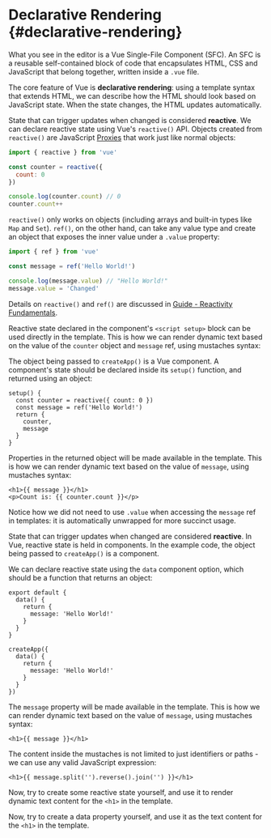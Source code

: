 # Declarative Rendering {#declarative-rendering}

What you see in the editor is a Vue Single-File Component (SFC). An SFC is a reusable self-contained block of code that encapsulates HTML, CSS and JavaScript that belong together, written inside a `.vue` file.

The core feature of Vue is **declarative rendering**: using a template syntax that extends HTML, we can describe how the HTML should look based on JavaScript state. When the state changes, the HTML updates automatically.

State that can trigger updates when changed is considered **reactive**. We can declare reactive state using Vue's `reactive()` API. Objects created from `reactive()` are JavaScript [Proxies](https://developer.mozilla.org/en-US/docs/Web/JavaScript/Reference/Global_Objects/Proxy) that work just like normal objects:

```js
import { reactive } from 'vue'

const counter = reactive({
  count: 0
})

console.log(counter.count) // 0
counter.count++
```

`reactive()` only works on objects (including arrays and built-in types like `Map` and `Set`). `ref()`, on the other hand, can take any value type and create an object that exposes the inner value under a `.value` property:

```js
import { ref } from 'vue'

const message = ref('Hello World!')

console.log(message.value) // "Hello World!"
message.value = 'Changed'
```

Details on `reactive()` and `ref()` are discussed in <a target="_blank" href="/guide/essentials/reactivity-fundamentals.html">Guide - Reactivity Fundamentals</a>.

Reactive state declared in the component's `<script setup>` block can be used directly in the template. This is how we can render dynamic text based on the value of the `counter` object and `message` ref, using mustaches syntax:

The object being passed to `createApp()` is a Vue component. A component's state should be declared inside its `setup()` function, and returned using an object:

```js{2,5}
setup() {
  const counter = reactive({ count: 0 })
  const message = ref('Hello World!')
  return {
    counter,
    message
  }
}
```

Properties in the returned object will be made available in the template. This is how we can render dynamic text based on the value of `message`, using mustaches syntax:

```vue-html
<h1>{{ message }}</h1>
<p>Count is: {{ counter.count }}</p>
```

Notice how we did not need to use `.value` when accessing the `message` ref in templates: it is automatically unwrapped for more succinct usage.

State that can trigger updates when changed are considered **reactive**. In Vue, reactive state is held in components. <span class="html">In the example code, the object being passed to `createApp()` is a component.</span>

We can declare reactive state using the `data` component option, which should be a function that returns an object:

```js{3-5}
export default {
  data() {
    return {
      message: 'Hello World!'
    }
  }
}
```

```js{3-5}
createApp({
  data() {
    return {
      message: 'Hello World!'
    }
  }
})
```

The `message` property will be made available in the template. This is how we can render dynamic text based on the value of `message`, using mustaches syntax:

```vue-html
<h1>{{ message }}</h1>
```

The content inside the mustaches is not limited to just identifiers or paths - we can use any valid JavaScript expression:

```vue-html
<h1>{{ message.split('').reverse().join('') }}</h1>
```

Now, try to create some reactive state yourself, and use it to render dynamic text content for the `<h1>` in the template.

Now, try to create a data property yourself, and use it as the text content for the `<h1>` in the template.


